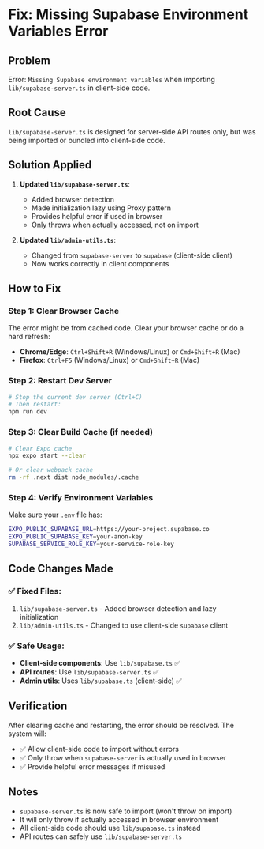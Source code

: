 # Fix: Missing Supabase Environment Variables Error

## Problem
Error: `Missing Supabase environment variables` when importing `lib/supabase-server.ts` in client-side code.

## Root Cause
`lib/supabase-server.ts` is designed for server-side API routes only, but was being imported or bundled into client-side code.

## Solution Applied

1. **Updated `lib/supabase-server.ts`**:
   - Added browser detection
   - Made initialization lazy using Proxy pattern
   - Provides helpful error if used in browser
   - Only throws when actually accessed, not on import

2. **Updated `lib/admin-utils.ts`**:
   - Changed from `supabase-server` to `supabase` (client-side client)
   - Now works correctly in client components

## How to Fix

### Step 1: Clear Browser Cache
The error might be from cached code. Clear your browser cache or do a hard refresh:
- **Chrome/Edge**: `Ctrl+Shift+R` (Windows/Linux) or `Cmd+Shift+R` (Mac)
- **Firefox**: `Ctrl+F5` (Windows/Linux) or `Cmd+Shift+R` (Mac)

### Step 2: Restart Dev Server
```bash
# Stop the current dev server (Ctrl+C)
# Then restart:
npm run dev
```

### Step 3: Clear Build Cache (if needed)
```bash
# Clear Expo cache
npx expo start --clear

# Or clear webpack cache
rm -rf .next dist node_modules/.cache
```

### Step 4: Verify Environment Variables
Make sure your `.env` file has:
```bash
EXPO_PUBLIC_SUPABASE_URL=https://your-project.supabase.co
EXPO_PUBLIC_SUPABASE_KEY=your-anon-key
SUPABASE_SERVICE_ROLE_KEY=your-service-role-key
```

## Code Changes Made

### ✅ Fixed Files:
1. `lib/supabase-server.ts` - Added browser detection and lazy initialization
2. `lib/admin-utils.ts` - Changed to use client-side `supabase` client

### ✅ Safe Usage:
- **Client-side components**: Use `lib/supabase.ts` ✅
- **API routes**: Use `lib/supabase-server.ts` ✅
- **Admin utils**: Uses `lib/supabase.ts` (client-side) ✅

## Verification

After clearing cache and restarting, the error should be resolved. The system will:
- ✅ Allow client-side code to import without errors
- ✅ Only throw when `supabase-server` is actually used in browser
- ✅ Provide helpful error messages if misused

## Notes

- `supabase-server.ts` is now safe to import (won't throw on import)
- It will only throw if actually accessed in browser environment
- All client-side code should use `lib/supabase.ts` instead
- API routes can safely use `lib/supabase-server.ts`

